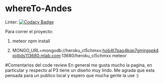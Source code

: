 # whereTo-Andes

Linter: [![Codacy Badge](https://api.codacy.com/project/badge/Grade/d27e320076c1439abd8889c8839b2ae9)](https://www.codacy.com/app/sy-velasquez10/whereTo-Andes?utm_source=github.com&amp;utm_medium=referral&amp;utm_content=sbeltran10/whereTo-Andes&amp;utm_campaign=Badge_Grade)

Para correr el proyecto:

1. meteor npm install

2. MONGO_URL=mongodb://heroku_cl5chmxx:hob4t7pao4kqp7gmjrgppk4pj@ds113680.mlab.com:13680/heroku_cl5chmxx meteor


#Comentarios del code review
En general me gusta mucho la pagina, en particular y respecto al P3 tiene un diseño
muy lindo. Me agrada que esta pensada para un publico local y espero que mucha gente
la use :) 
